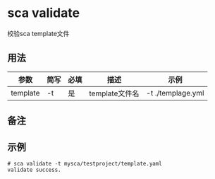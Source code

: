# sca validate

校验sca template文件

## 用法

 参数 | 简写 | 必填 | 描述 | 示例
------------ |------------| ------------|------------|------------
 template|-t|是|template文件名 |-t ./templage.yml


## 备注
## 示例
```
# sca validate -t mysca/testproject/template.yaml
validate success.

```